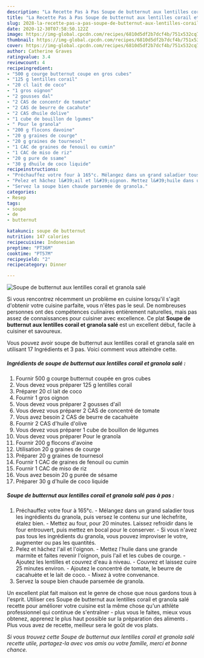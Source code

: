 ```yaml
---
description: "La Recette Pas à Pas Soupe de butternut aux lentilles corail et granola salé"
title: "La Recette Pas à Pas Soupe de butternut aux lentilles corail et granola salé"
slug: 2028-la-recette-pas-a-pas-soupe-de-butternut-aux-lentilles-corail-et-granola-sale
date: 2020-12-30T07:58:50.122Z
image: https://img-global.cpcdn.com/recipes/6810d5df2b7dcf4b/751x532cq70/soupe-de-butternut-aux-lentilles-corail-et-granola-sale-photo-principale-de-la-recette.jpg
thumbnail: https://img-global.cpcdn.com/recipes/6810d5df2b7dcf4b/751x532cq70/soupe-de-butternut-aux-lentilles-corail-et-granola-sale-photo-principale-de-la-recette.jpg
cover: https://img-global.cpcdn.com/recipes/6810d5df2b7dcf4b/751x532cq70/soupe-de-butternut-aux-lentilles-corail-et-granola-sale-photo-principale-de-la-recette.jpg
author: Catherine Graves
ratingvalue: 3.4
reviewcount: 4
recipeingredient:
- "500 g courge butternut coupe en gros cubes"
- "125 g lentilles corail"
- "20 cl lait de coco"
- "1 gros oignon"
- "2 gousses dal"
- "2 CAS de concentr de tomate"
- "2 CAS de beurre de cacahute"
- "2 CAS dhuile dolive"
- "1 cube de bouillon de lgumes"
- " Pour le granola"
- "200 g flocons davoine"
- "20 g graines de courge"
- "20 g graines de tournesol"
- "1 CAC de graines de fenouil ou cumin"
- "1 CAC de miso de riz"
- "20 g pure de ssame"
- "30 g dhuile de coco liquide"
recipeinstructions:
- "Préchauffez votre four à 165°c. Mélangez dans un grand saladier tous les ingrédients du granola, puis versez le contenu sur une lèchefrite, étalez bien. Mettez au four, pour 20 minutes. Laissez refroidir dans le four entrouvert, puis mettez en bocal pour le conserver. Si vous n&#39;avez pas tous les ingrédients du granola, vous pouvez improviser le votre, augmenter ou pas les quantités."
- "Pelez et hâchez l&#39;ail et l&#39;oignon. Mettez l&#39;huile dans une grande marmite et faites revenir l&#39;oignon, puis l&#39;ail et les cubes de courge. Ajoutez les lentilles et couvrez d&#39;eau à niveau. Couvrez et laissez cuire 25 minutes environ. Ajoutez le concentré de tomate, le beurre de cacahuète et le lait de coco. Mixez à votre convenance."
- "Servez la soupe bien chaude parsemée de granola."
categories:
- Resep
tags:
- soupe
- de
- butternut

katakunci: soupe de butternut 
nutrition: 147 calories
recipecuisine: Indonesian
preptime: "PT36M"
cooktime: "PT57M"
recipeyield: "2"
recipecategory: Dinner

---
```



![Soupe de butternut aux lentilles corail et granola salé](https://img-global.cpcdn.com/recipes/6810d5df2b7dcf4b/751x532cq70/soupe-de-butternut-aux-lentilles-corail-et-granola-sale-photo-principale-de-la-recette.jpg)

Si vous rencontrez récemment un problème en cuisine lorsqu'il s'agit d'obtenir votre cuisine parfaite, vous n'êtes pas le seul. De nombreuses personnes ont des compétences culinaires entièrement naturelles, mais pas assez de connaissances pour cuisiner avec excellence. Ce plat <strong> Soupe de butternut aux lentilles corail et granola salé </strong> est un excellent début, facile à cuisiner et savoureux.

<!--inarticleads1-->

Vous pouvez avoir soupe de butternut aux lentilles corail et granola salé en utilisant 17 Ingrédients et 3 pas. Voici comment vous atteindre cette.

##### Ingrédients de soupe de butternut aux lentilles corail et granola salé :

1. Fournir 500 g courge butternut coupée en gros cubes
1. Vous devez vous préparer 125 g lentilles corail
1. Préparer 20 cl lait de coco
1. Fournir 1 gros oignon
1. Vous devez vous préparer 2 gousses d&#39;aïl
1. Vous devez vous préparer 2 CAS de concentré de tomate
1. Vous avez besoin 2 CAS de beurre de cacahuète
1. Fournir 2 CAS d&#39;huile d&#39;olive
1. Vous devez vous préparer 1 cube de bouillon de légumes
1. Vous devez vous préparer  Pour le granola
1. Fournir 200 g flocons d&#39;avoine
1. Utilisation 20 g graines de courge
1. Préparer 20 g graines de tournesol
1. Fournir 1 CAC de graines de fenouil ou cumin
1. Fournir 1 CAC de miso de riz
1. Vous avez besoin 20 g purée de sésame
1. Préparer 30 g d&#39;huile de coco liquide




<!--inarticleads2-->

##### Soupe de butternut aux lentilles corail et granola salé pas à pas :

1. Préchauffez votre four à 165°c. - Mélangez dans un grand saladier tous les ingrédients du granola, puis versez le contenu sur une lèchefrite, étalez bien. - Mettez au four, pour 20 minutes. Laissez refroidir dans le four entrouvert, puis mettez en bocal pour le conserver. - Si vous n&#39;avez pas tous les ingrédients du granola, vous pouvez improviser le votre, augmenter ou pas les quantités.
1. Pelez et hâchez l&#39;ail et l&#39;oignon. - Mettez l&#39;huile dans une grande marmite et faites revenir l&#39;oignon, puis l&#39;ail et les cubes de courge. - Ajoutez les lentilles et couvrez d&#39;eau à niveau. - Couvrez et laissez cuire 25 minutes environ. - Ajoutez le concentré de tomate, le beurre de cacahuète et le lait de coco. - Mixez à votre convenance.
1. Servez la soupe bien chaude parsemée de granola.




<!--inarticleads1-->

<p>
Un excellent plat fait maison est le genre de chose que nous gardons tous à l'esprit. Utiliser ces Soupe de butternut aux lentilles corail et granola salé recette pour améliorer votre cuisine est la même chose qu'un athlète professionnel qui continue de s'entraîner - plus vous le faites, mieux vous obtenez, apprenez le plus haut possible sur la préparation des aliments . Plus vous avez de recette, meilleur sera le goût de vos plats.
</p>

<p>
<i>Si vous trouvez cette Soupe de butternut aux lentilles corail et granola salé recette utile, partagez-la avec vos amis ou votre famille, merci et bonne chance.</i>
</p>
